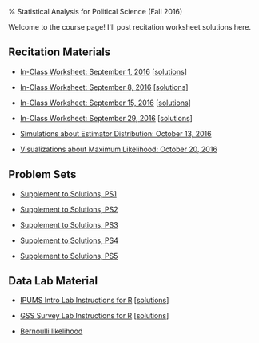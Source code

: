 % Statistical Analysis for Political Science (Fall 2016)

Welcome to the course page! I'll post recitation worksheet solutions here.

## Recitation Materials

* [In-Class Worksheet: September 1, 2016](recitation160901.pdf) [[solutions](recitation160901_sol.pdf)]

* [In-Class Worksheet: September 8, 2016](recitation160908.pdf) [[solutions](recitation160908_sol.pdf)]

* [In-Class Worksheet: September 15, 2016](recitation160915.pdf) [[solutions](recitation160915_sol.pdf)]

* [In-Class Worksheet: September 29, 2016](recitation160929.pdf) [[solutions](recitation160929_sol.pdf)]

* [Simulations about Estimator Distribution: October 13, 2016](https://michaelchirico.shinyapps.io/recitation161012/)

* [Visualizations about Maximum Likelihood: October 20, 2016](https://michaelchirico.shinyapps.io/recitation161020/)

## Problem Sets

* [Supplement to Solutions, PS1](ps1_sol_supp.pdf)

* [Supplement to Solutions, PS2](PS2_692)

* [Supplement to Solutions, PS3](PS3_692)

* [Supplement to Solutions, PS4](PS4_692)

* [Supplement to Solutions, PS5](PS5_692)

## Data Lab Material

* [IPUMS Intro Lab Instructions for R](Lab2R.txt) [[solutions](Lab2_solutions)]

* [GSS Survey Lab Instructions for R](Lab3R.txt) [[solutions](Lab3_solutions)]

* [Bernoulli likelihood](Lab5_solutions)
